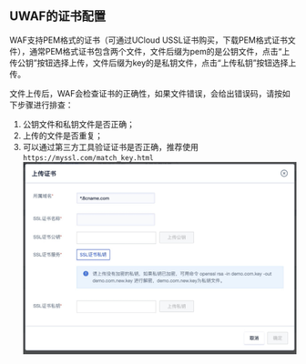 

## UWAF的证书配置

WAF支持PEM格式的证书（可通过UCloud USSL证书购买，下载PEM格式证书文件），通常PEM格式证书包含两个文件，文件后缀为pem的是公钥文件，点击“上传公钥”按钮选择上传，文件后缀为key的是私钥文件，点击“上传私钥”按钮选择上传。

文件上传后，WAF会检查证书的正确性，如果文件错误，会给出错误码，请按如下步骤进行排查：

1. 公钥文件和私钥文件是否正确；
2. 上传的文件是否重复；
3. 可以通过第三方工具验证证书是否正确，推荐使用 ``https://myssl.com/match_key.html``
    ![](../images/15904843446531.jpg)



